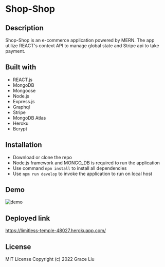 # Shop-Shop

## Description
Shop-Shop is an e-commerce application powered by MERN. The app utilize REACT's context API to manage global state and Stripe api to take payment.

## Built with

* REACT.js
* MongoDB
* Mongoose
* Node.js
* Express.js
* Graphql
* Stripe 
* MongoDB Atlas
* Heroku
* Bcrypt
## Installation 
* Download or clone the repo
* Node.js framework and MONGO_DB is required to run the application
* Use command ```npm install``` to install all dependencies
* Use ```npm run develop``` to invoke the application to run on local host

## Demo
![demo](client/src/assets/🛍️-Shop-Shop.gif)
## Deployed link 
https://limitless-temple-48027.herokuapp.com/

## License
MIT License
Copyright (c) 2022 Grace Liu